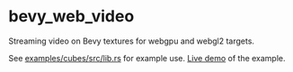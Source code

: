 # bevy_web_video

Streaming video on Bevy textures for webgpu and webgl2 targets.

See [examples/cubes/src/lib.rs](examples/cubes/src/lib.rs) for example use.
[Live demo](https://rectalogic.com/bevy_web_video/) of the example.
